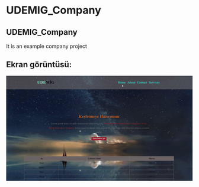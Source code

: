 
# UDEMIG_Company

<h2>UDEMIG_Company</h2>

It is an example company project

<h2>Ekran görüntüsü:</h2>

![](Screen_UDEMIG_Company.gif)

